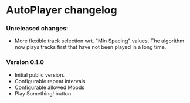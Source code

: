 # AutoPlayer changelog

### Unreleased changes:

 - More flexible track selection wrt. "Min Spacing" values.
   The algorithm now plays tracks first that have not been played in a long time.

### Version 0.1.0

 - Initial public version.
 - Configurable repeat intervals
 - Configurable allowed Moods
 - Play Something! button
